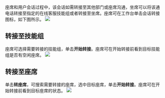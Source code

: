 ﻿座席和用户会话过程中，该会话如需转接至其他部门或座席沟通，坐席可以将该通电话转接至指定的在线客服技能组或者转接至坐席。座席可在工作台单击会话转接图标，如下图所示。
![](https://qcloudimg.tencent-cloud.cn/raw/2e35c3bc59c205fcce68b96df09d1a09.png)
## 转接至技能组
座席可选择需要转接的技能组，单击**开始转接**。座席可在开始转接前看到目标技能组是否有空闲座席。
![](https://qcloudimg.tencent-cloud.cn/raw/c6189f7948cd0a3e59c1f826bb14b04a.png)

## 转接至座席
单击**转座席**，可搜索需要转接的座席，选中目标座席，单击**开始转接**。座席可在开始转接前看到目标座席的状态。
![](https://qcloudimg.tencent-cloud.cn/raw/e87031de173a36bd9b7808297b9dda48.png)

